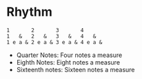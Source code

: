 # Rhythm

	1		2		3		4
	1   &	2   &	3   &	4   &
	1 e a & 2 e a & 3 e a & 4 e a &

- Quarter Notes: Four notes a measure
- Eighth Notes: Eight notes a measure
- Sixteenth notes: Sixteen notes a measure
